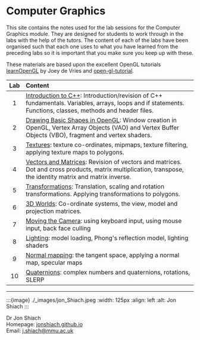 # Computer Graphics

This site contains the notes used for the lab sessions for the Computer Graphics module. They are designed for students to work through in the labs with the help of the tutors. The content of each of the labs have been organised such that each one uses to what you have learned from the preceding labs so it is important that you make sure you keep up with these. 

These materials are based upon the excellent OpenGL tutorials <a href="https://learnopengl.com/" target="_blank">learnOpenGL</a> by Joey de Vries and <a href="https://www.opengl-tutorial.org/" target="_blank">open-gl-tutorial</a>.

| Lab | Content |
|:--:|:--|
|  1 | [Introduction to C++](intro-to-cpp-section): Introduction/revision of C++ fundamentals. Variables, arrays, loops and if statements. Functions, classes, methods and header files.  |
|  2 |  [Drawing Basic Shapes in OpenGL](basic-shapes-section): Window creation in OpenGL, Vertex Array Objects (VAO) and Vertex Buffer Objects (VBO), fragment and vertex shaders. |
|  3 | [Textures](textures-section): texture co-ordinates, mipmaps, texture filtering, applying texture maps to polygons. |
|  4 | [Vectors and Matrices](vectors-and-matrices-section): Revision of vectors and matrices. Dot and cross products, matrix multiplication, transpose, the identity matrix and matrix inverse.
|  5 | [Transformations](transformations-section): Translation, scaling and rotation transformations. Applying transformations to polygons. |
|  6 | [3D Worlds](3D-worlds-section): Co-ordinate systems, the view, model and projection matrices. |
|  7 | [Moving the Camera](moving-the-camera-section): using keyboard input, using mouse input, back face culling |
|  8 | [Lighting](lighting-section): model loading, Phong's reflection model, lighting shaders |
|  9 | [Normal mapping](normal-mapping-section): the tangent space, applying a normal map, specular maps |
| 10 | [Quaternions](quaternions-section): complex numbers and quaternions, rotations, SLERP |

---
:::{image} ./_images/jon_Shiach.jpeg
:width: 125px
:align: left
:alt: Jon Shiach
:::

Dr Jon Shiach <br>
Homepage: <a href="https://jonshiach.github.io/" target="_blank">jonshiach.github.io</a> <br>
Email: <a href="mailto:j.shiach@mmu.ac.uk">j.shiach@mmu.ac.uk</a> <br>